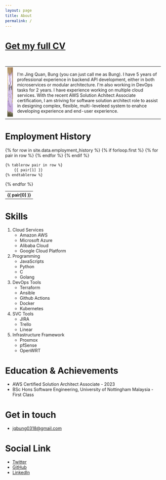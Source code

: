 ```yaml
---
layout: page
title: About
permalink: /
---
```


# [Get my full CV](./resources/JQBung-CV-online-2024.pdf)

<br/>

<table>
  <tr>
    <td>
      <img class="profile_picture profile_picture_about" src="./resources/profile_pic.jpg" width="160" height="160" />
    </td>
    <td>
      I'm Jing Quan, Bung (you can just call me as Bung). I have 5 years of professional experience in backend API development, either in both microservices or modular architecture. I'm also working in DevOps tasks for 2 years. I have experience working on multiple cloud services. With the recent AWS Solution Achitect Associate certification, I am striving for software solution architect role to assist in designing complex, flexible, multi-leveleed system to enahce developing experience and end-user experience.
    </td>
  </tr>
</table>



# Employment History

<table>
{% for row in site.data.employment_history %}
    {% if forloop.first %}
        <tr>
          {% for pair in row %}
            <th>{{ pair[0] }}</th>
          {% endfor %}
        </tr>
    {% endif %}

    {% tablerow pair in row %}
        {{ pair[1] }}
    {% endtablerow %}

{% endfor %}

</table>

# Skills

1. Cloud Services
   - Amazon AWS
   - Microsoft Azure
   - Alibaba Cloud
   - Google Cloud Platform
2. Programming
   - JavaScripts
   - Python
   - C
   - Golang
3. DevOps Tools
   - Terraform
   - Ansible
   - Github Actions
   - Docker
   - Kubernetes
4. SVC Tools
   - JIRA
   - Trello
   - Linear
5. Infrastructure Framework
   - Proxmox
   - pfSense
   - OpenWRT

# Education & Achievements

- AWS Certified Solution Architect Associate - 2023
- BSc Hons Software Engineering, University of Nottingham Malaysia - First Class

# Get in touch

- jqbung0318@gmail.com

# Social Link

- [Twitter](https://twitter.com/jq_bung)
- [GitHub](https://github.com/jqbung0318)
- [LinkedIn](https://linkedin.com/in/jqbung-technies)
